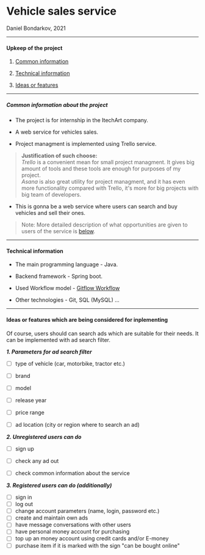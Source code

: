 
# Vehicle sales service

Daniel Bondarkov, 2021

***

#### Upkeep of the project

1. [Common information](#common-info)

2. [Technical information](#tech-info)

3. [Ideas or features](#features)

***

<a id="common-info"></a>

##### Common information about the project

* The project is for internship in the ItechArt company.  

* A web service for vehicles sales.  

* Project managment is implemented using Trello service.

> **Justification of such choose:**  
> *Trello* is a convenient mean for small project managment. It gives big amount of tools and these tools are enough for purposes of my project.  
> *Asana* is also great utility for project managment, and it has even more functionality compared with Trello, it's more for big projects with big team of developers. 

* This is gonna be a web service where users can search and buy vehicles and sell their ones.  

> Note: More detailed description of what opportunities are given to users of the service is [below](#features).


***

<a id="tech-info"></a>

#### Technical information  

* The main programming language - Java. 

* Backend framework - Spring boot.  

* Used Workflow model - [Gitflow Workflow][1]

* Other technologies - Git, SQL (MySQL) ...

[1]: <https://www.atlassian.com/git/tutorials/comparing-workflows/gitflow-workflow> "Gitflow model"


***

<a id="features"></a>

#### Ideas or features which are being considered for inplementing

Of course, users should can search ads which are suitable for their needs. It can be implemented with ad search filter.  


***1. Parameters for ad search filter***

- [ ] type of vehicle (car, motorbike, tractor etc.)
- [ ] brand
- [ ] model
- [ ] release year
- [ ] price range
- [ ] ad location (city or region where to search an ad)  


***2. Unregistered users can do***

- [ ] sign up
- [ ] check any ad out
- [ ] check common information about the service  


***3. Registered users can do (additionally)***

- [ ] sign in
- [ ] log out
- [ ] change account parameters (name, login, password etc.)
- [ ] create and maintain own ads
- [ ] have message conversations with other users
- [ ] have personal money account for purchasing
- [ ] top up an money account using credit cards and/or E-money
- [ ] purchase item if it is marked with the sign "can be bought online"